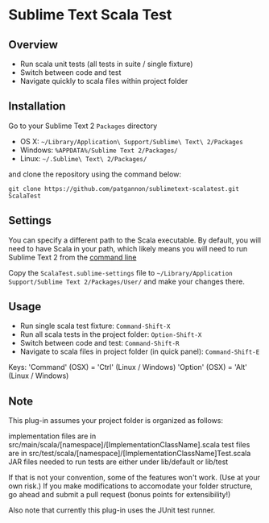 Sublime Text Scala Test
=======================

Overview
--------

  - Run scala unit tests (all tests in suite / single fixture)
  - Switch between code and test
  - Navigate quickly to scala files within project folder

Installation
------------

Go to your Sublime Text 2 `Packages` directory

 - OS X: `~/Library/Application\ Support/Sublime\ Text\ 2/Packages`
 - Windows: `%APPDATA%/Sublime Text 2/Packages/`
 - Linux: `~/.Sublime\ Text\ 2/Packages/`

and clone the repository using the command below:

``` shell
git clone https://github.com/patgannon/sublimetext-scalatest.git ScalaTest
```

Settings
--------

You can specify a different path to the Scala executable. By default, you will need to have Scala in your path, which likely means you will need to run Sublime Text 2 from the [command line](http://www.sublimetext.com/docs/2/osx_command_line.html)

Copy the `ScalaTest.sublime-settings` file to `~/Library/Application Support/Sublime Text 2/Packages/User/` and make your changes there.


Usage
-----

 - Run single scala test fixture: `Command-Shift-X`
 - Run all scala tests in the project folder: `Option-Shift-X`
 - Switch between code and test: `Command-Shift-R`
 - Navigate to scala files in project folder (in quick panel): `Command-Shift-E`

Keys:
 'Command' (OSX) = 'Ctrl' (Linux / Windows)
 'Option' (OSX) = 'Alt' (Linux / Windows)


Note
----
This plug-in assumes your project folder is organized as follows:

implementation files are in src/main/scala/[namespace]/[ImplementationClassName].scala
test files are in src/test/scala/[namespace]/[ImplementationClassName]Test.scala
JAR files needed to run tests are either under lib/default or lib/test

If that is not your convention, some of the features won't work.  (Use at your own risk.)  If you make modifications to accomodate your folder structure, go ahead and submit a pull request (bonus points for extensibility!)

Also note that currently this plug-in uses the JUnit test runner.
